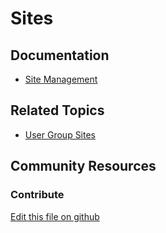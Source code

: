 # Sites

## Documentation

* [Site Management](https://portal.liferay.dev/docs/7-2/user/-/knowledge_base/u/site-management)

## Related Topics

* [User Group Sites](https://portal.liferay.dev/docs/7-2/user/-/knowledge_base/u/user-group-sites)

## Community Resources


### Contribute

[Edit this file on github](https://github.com/olafk/controlpanel-documentation-docs/blob/master/md/72en/com_liferay_site_admin_web_portlet_SiteAdminPortlet.md)
